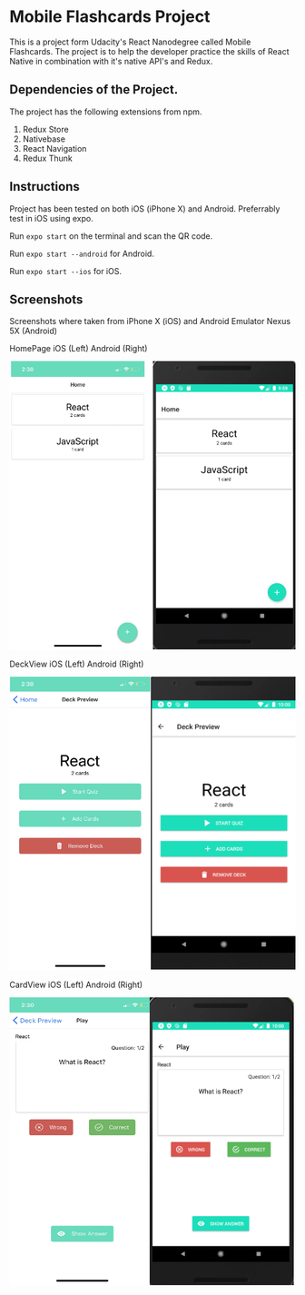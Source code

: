 # Mobile Flashcards Project

This is a project form Udacity's React Nanodegree called Mobile Flashcards.
The project is to help the developer practice the skills of React Native in combination with it's native API's and Redux.

## Dependencies of the Project. 
The project has the following extensions from npm.
  1. Redux Store
  2. Nativebase
  3. React Navigation
  4. Redux Thunk


## Instructions
Project has been tested on both iOS (iPhone X) and Android.
Preferrably test in iOS using expo.

Run `expo start` on the terminal and scan the QR code.

Run `expo start --android` for Android.

Run `expo start --ios` for iOS.

## Screenshots
Screenshots where taken from iPhone X (iOS) and Android Emulator Nexus 5X (Android)


HomePage iOS (Left) Android (Right)

![HomePage](images/Home_Combined.png)

DeckView iOS (Left) Android (Right)

![DeckView](images/Deckview_Combined.png)

CardView iOS (Left) Android (Right)

![CardView](images/CardView_Combined.png)
